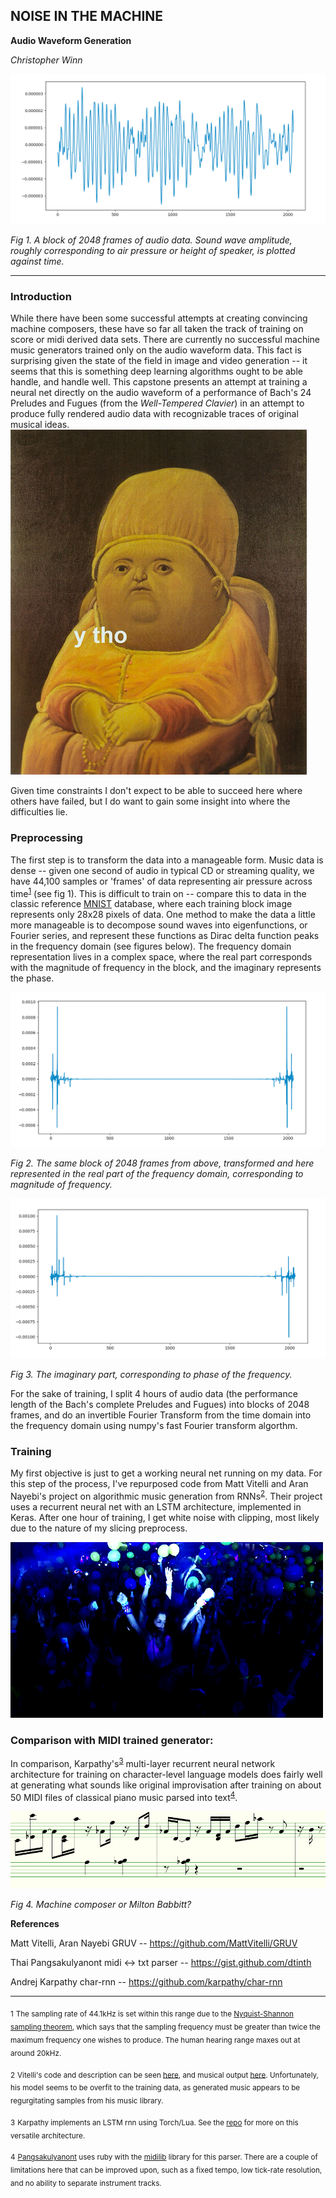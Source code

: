 ## NOISE IN THE MACHINE

**Audio Waveform Generation**

*Christopher Winn*

![audio td](imgs/time_domain.png)

*Fig 1. A block of 2048 frames of audio data. Sound wave amplitude, roughly corresponding to air pressure or height of speaker, is plotted against time.*

___

### Introduction

While there have been some successful attempts at creating convincing machine composers, these have so far all taken the track of training on score or midi derived data sets. There are currently no successful machine music generators trained only on the audio waveform data. This fact is surprising given the state of the field in image and video generation -- it seems that this is something deep learning algorithms ought to be able handle, and handle well. This capstone presents an attempt at training a neural net directly on the audio waveform of a performance of Bach's 24 Preludes and Fugues (from the *Well-Tempered Clavier*) in an attempt to produce fully rendered audio data with recognizable traces of original musical ideas. ![y_tho](imgs/y_tho1.png)

Given time constraints I don't expect to be able to succeed here where others have failed, but I do want to gain some insight into where the difficulties lie.

### Preprocessing

The first step is to transform the data into a manageable form. Music data is dense -- given one second of audio in typical CD or streaming quality, we have 44,100 samples or 'frames' of data representing air pressure across time<sup>[1](#Nyquist-Shannon)</sup> (see fig 1). This is difficult to train on -- compare this to data in the classic reference [MNIST](https://en.wikipedia.org/wiki/MNIST_database) database, where each training block image represents only 28x28 pixels of data. One method to make the data a little more manageable is to decompose sound waves into eigenfunctions, or Fourier series, and represent these functions as Dirac delta function peaks in the frequency domain (see figures below). The frequency domain representation lives in a complex space, where the real part corresponds with the magnitude of frequency in the block, and the imaginary represents the phase.

![audio fd r](imgs/freq_domain_amplitude.png)

*Fig 2. The same block of 2048 frames from above, transformed and here represented in the real part of the frequency domain, corresponding to magnitude of frequency.*

![audio fd i](imgs/freq_domain_phase.png)

*Fig 3. The imaginary part, corresponding to phase of the frequency.*

For the sake of training, I split 4 hours of audio data (the performance length of the Bach's complete Preludes and Fugues) into blocks of 2048 frames, and do an invertible Fourier Transform from the time domain into the frequency domain using numpy's fast Fourier transform algorthm.

### Training

My first objective is just to get a working neural net running on my data. For this step of the process, I've repurposed code from Matt Vitelli and Aran Nayebi's project on algorithmic music generation from RNNs<sup>[2](#Vitelli)</sup>. Their project uses a recurrent neural net with an LSTM architecture, implemented in Keras. After one hour of training, I get white noise with clipping, most likely due to the nature of my slicing preprocess.

![rave](imgs/proper_rave.gif)


### Comparison with MIDI trained generator:

In comparison, Karpathy's<sup>[3](#Karpathy)</sup> multi-layer recurrent neural network architecture for training on character-level language models  does fairly well at generating what sounds like original improvisation after training on about 50 MIDI files of classical piano music parsed into text<sup>[4](#dtinh)</sup>.  

![score](imgs/score_out.png)

*Fig 4. Machine composer or Milton Babbitt?*

**References**

Matt Vitelli, Aran Nayebi GRUV -- https://github.com/MattVitelli/GRUV

Thai Pangsakulyanont midi <-> txt parser -- https://gist.github.com/dtinth

Andrej Karpathy char-rnn -- https://github.com/karpathy/char-rnn

---

<a name="Nyquist-Shannon"><sub>1</sub></a> <sub>The sampling rate of 44.1kHz is set within this range due to the [Nyquist-Shannon sampling theorem](https://en.wikipedia.org/wiki/Nyquist%E2%80%93Shannon_sampling_theorem), which says that the sampling frequency must be greater than twice the maximum frequency one wishes to produce. The human hearing range maxes out at around 20kHz.</sub>

<a name="Vitelli"><sub>2</sub></a> <sub> Vitelli's code and description can be seen [here](https://github.com/MattVitelli/GRUV), and musical output [here](https://www.youtube.com/watch?v=0VTI1BBLydE). Unfortunately, his model seems to be overfit to the training data, as generated music appears to be regurgitating samples from his music library. </sub>

<a name="Karpathy"><sub>3</sub></a> <sub> Karpathy implements an LSTM rnn using Torch/Lua. See the [repo](https://github.com/karpathy/char-rnn) for more on this versatile architecture. </sub>

<a name="dtinh"><sub>4</sub></a> <sub> [Pangsakulyanont](https://gist.github.com/dtinth) uses ruby with the [midilib](https://github.com/jimm/midilib) library for this parser. There are a couple of limitations here that can be improved upon, such as a fixed tempo, low tick-rate resolution, and no ability to separate instrument tracks.</sub>

